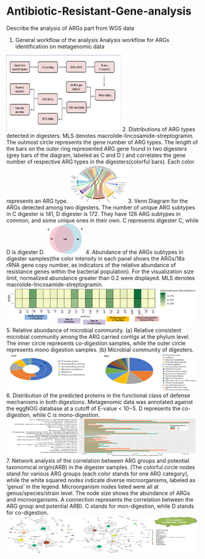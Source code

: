 # Antibiotic-Resistant-Gene-analysis
Describe the analysis of ARGs part from WGS data 
1. General workflow of the analysis
Analysis workflow for ARGs identification on metagenomic data
<img src="Figure/Figure1_workflow.png" width=300 height=200>
2. Distributions of ARG types detected in digesters. MLS denotes macrolide-lincosamide-streptogramin. The outmost circle represents the gene number of ARG types. The length of the bars on the outer ring represented ARG gene found in two digesters (grey bars of the diagram, labeled as C and D ) and correlates the gene number of respective ARG types in the digesters(colorful bars). Each color represents an ARG type. 
<img src="Figure/Figure2_ciscoplot.png" width=150 height=100>
3. Venn Diagram for the ARGs detected among two digesters. The number of unique ARG subtypes in C digester is 141, D digester is 172. They have 126 ARG subtypes in common, and some unique ones in their own. C represents digester C, while D is digester D.
<img src="Figure/Figure3_venndiagram.png" width=100 height=80>
4. Abundance of the ARGs subtypes in digester samples(the color intensity in each panel shows the ARGs/16s rRNA gene copy number, as indicators of the relative abundance of resistance genes within the bacterial population). For the visualization size limit, normalized abundance  greater than 0.2 were displayed. MLS denotes macrolide-lincosamide-streptogramin. 
<img src="Figure/Figure4_heatmap.png" width=500 height=100>
5. Relative abundance of microbial community. (a) Relative consistent microbial community among the ARG carried contigs at the phylum level. The inner circle represents co-digestion samples, while the outer circle represents mono digestion samples.  (b) Microbial community of digesters.
<img src="Figure/Figure5_contrast.png" width=500 height=100>
6. Distribution of the predicted proteins in the functional class of defense mechanisms in both digestions. Metagenomic data was annotated against the eggNOG database at a cutoff of E-value < 10−5. D represents the co-digestion, while C is mono-digestion.
<img src="Figure/Figure6_eggNOGgene.png" width=500 height=100>
7. Network analysis of the correlation between ARG groups and potential taxonomical origin(ARB) in the digester samples. (The colorful circle nodes stand for various ARG groups (each color stands for one ARG category), while the white squared nodes indicate diverse microorganisms, labeled as ‘genus’ in the legend. Microorganism nodes listed were all at genus/species/strain level. The node size shows the abundance of ARGs and microorganisms. A connection represents the correlation between the ARG group and potential ARB). C stands for mon-digestion, while D stands for co-digestion.
<img src="Figure/Figure7_network.png" width=500 height=100>

